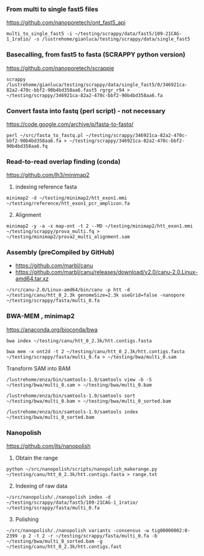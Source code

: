 ### From multi to single fast5 files

https://github.com/nanoporetech/ont_fast5_api

```
multi_to_single_fast5 -i ~/testing/scrappy/data/fast5/109-21CAG-1_1ratio/ -s /lustrehome/gianluca/testing/scrappy/data/single_fast5
```
### Basecalling, from fast5 to fasta (SCRAPPY python version)  

https://github.com/nanoporetech/scrappie

```
scrappy /lustrehome/gianluca/testing/scrappy/data/single_fast5/0/346921ca-82a2-470c-bbf2-90b4bd358aa6.fast5 rgrgr_r94 > ~/testing/scrappy/346921ca-82a2-470c-bbf2-90b4bd358aa6.fa
```

### Convert fasta into fastq (perl script) - not necessary

https://code.google.com/archive/p/fasta-to-fastq/

```
perl ~/src/fasta_to_fastq.pl ~/testing/scrappy/346921ca-82a2-470c-bbf2-90b4bd358aa6.fa > ~/testing/scrappy/346921ca-82a2-470c-bbf2-90b4bd358aa6.fq
```

### Read-to-read overlap finding (conda)

https://github.com/lh3/minimap2

1) indexing reference fasta

```
minimap2 -d ~/testing/minimap2/htt_exon1.mmi ~/testing/reference/htt_exon1_pcr_amplicon.fa
```
2) Alignment

```
minimap2 -y -a -x map-ont -t 2 --MD ~/testing/minimap2/htt_exon1.mmi ~/testing/scrappy/prova_multi.fq > ~/testing/minimap2/prova2_multi_alignment.sam
```

### Assembly (preCompiled by GitHub)

* https://github.com/marbl/canu
* https://github.com/marbl/canu/releases/download/v2.0/canu-2.0.Linux-amd64.tar.xz

```
~/src/canu-2.0/Linux-amd64/bin/canu -p htt -d ~/testing/canu/htt_0_2.3k genomeSize=2.3k useGrid=false -nanopore ~/testing/scrappy/fasta/multi_0.fa
```

### BWA-MEM , minimap2

https://anaconda.org/bioconda/bwa

```
bwa index ~/testing/canu/htt_0_2.3k/htt.contigs.fasta

bwa mem -x ont2d -t 2 ~/testing/canu/htt_0_2.3k/htt.contigs.fasta ~/testing/scrappy/fasta/multi_0.fa > ~/testing/bwa/multi_0.sam
```
Transform SAM into BAM
```
/lustrehome/enza/bin/samtools-1.9/samtools view -b -S ~/testing/bwa/multi_0.sam > ~/testing/bwa/multi_0.bam

/lustrehome/enza/bin/samtools-1.9/samtools sort ~/testing/bwa/multi_0.bam > ~/testing/bwa/multi_0_sorted.bam

/lustrehome/enza/bin/samtools-1.9/samtools index ~/testing/bwa/multi_0_sorted.bam
```

### Nanopolish

https://github.com/jts/nanopolish

1) Obtain the range
```
python ~/src/nanopolish/scripts/nanopolish_makerange.py ~/testing/canu/htt_0_2.3k/htt.contigs.fasta > range.txt
```

2) Indexing of raw data
```
~/src/nanopolish/./nanopolish index -d ~/testing/scrappy/data/fast5/109-21CAG-1_1ratio/ ~/testing/scrappy/fasta/multi_0.fa
```
3) Polishing
```
~/src/nanopolish/./nanopolish variants -consensus -w tig00000002:0-2399 -p 2 -t 2 -r ~/testing/scrappy/fasta/multi_0.fa -b ~/testing/bwa/multi_0_sorted.bam -g ~/testing/canu/htt_0_2.3k/htt.contigs.fast
```

